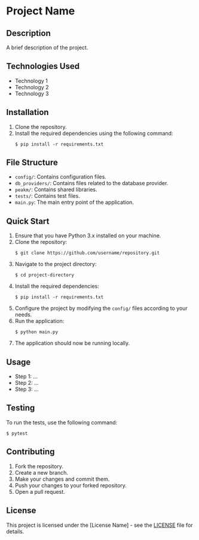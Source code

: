 # Project Name

## Description

A brief description of the project.

## Technologies Used

- Technology 1
- Technology 2
- Technology 3

## Installation

1. Clone the repository.
2. Install the required dependencies using the following command:
   ```
   $ pip install -r requirements.txt
   ```

## File Structure

- `config/`: Contains configuration files.
- `db_providers/`: Contains files related to the database provider.
- `peakm/`: Contains shared libraries.
- `tests/`: Contains test files.
- `main.py`: The main entry point of the application.

## Quick Start

1. Ensure that you have Python 3.x installed on your machine.
2. Clone the repository:
   ```
   $ git clone https://github.com/username/repository.git
   ```
3. Navigate to the project directory:
   ```
   $ cd project-directory
   ```
4. Install the required dependencies:
   ```
   $ pip install -r requirements.txt
   ```
5. Configure the project by modifying the `config/` files according to your needs.
6. Run the application:
   ```
   $ python main.py
   ```
7. The application should now be running locally.

## Usage

- Step 1: ...
- Step 2: ...
- Step 3: ...

## Testing

To run the tests, use the following command:
```
$ pytest
```

## Contributing

1. Fork the repository.
2. Create a new branch.
3. Make your changes and commit them.
4. Push your changes to your forked repository.
5. Open a pull request.

## License

This project is licensed under the [License Name] - see the [LICENSE](LICENSE) file for details. 